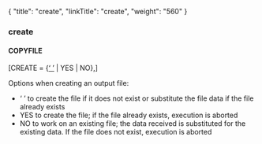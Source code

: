 {
    "title": "create",
    "linkTitle": "create",
    "weight": "560"
}<span id="create"></span>

### create

#### COPYFILE

\[CREATE = {<u>‘ ’</u> | YES | NO},\]

Options when creating an output file:

- ‘ ’ to create the
    file if it does not exist or substitute the file data if the file already
    exists
- YES to create the
    file; if the file already exists, execution is aborted
- NO to work on an
    existing file; the data received is substituted for the existing data.
    If the file does not exist, execution is aborted
